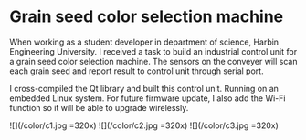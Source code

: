 # Grain seed color selection machine

When working as a student developer in department of science, Harbin Engineering University. I received a task to build an industrial control unit for a grain seed color selection machine. The sensors on the conveyer will scan each grain seed and report result to control unit through serial port.

I cross-compiled the Qt library and built this control unit. Running on an embedded Linux system. For future firmware update, I also add the Wi-Fi function so it will be able to upgrade wirelessly.

![](/color/c1.jpg =320x)
![](/color/c2.jpg =320x)
![](/color/c3.jpg =320x)